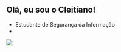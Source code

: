## Olá, eu sou o Cleitiano!

- Estudante de Segurança da Informação
- 
<a href="https://wakatime.com/ocleitiano">
  <img src="https://github-readme-stats.vercel.app/api/wakatime?username=ocleitiano&theme=tokyonight"/>
</a>
